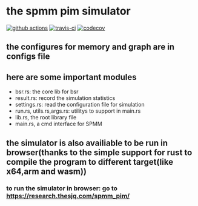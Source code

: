 # the spmm pim simulator
[![github actions](https://github.com/shenjiangqiu/spmm_pim/actions/workflows/rust.yml/badge.svg?branch=master)](https://github.com/shenjiangqiu/spmm_pim/actions/workflows/rust.yml)
[![travis-ci](https://app.travis-ci.com/shenjiangqiu/spmm_pim.svg?token=ZSTskApXkiDQtwDrTWeW&branch=master)](https://app.travis-ci.com/shenjiangqiu/spmm_pim)
[![codecov](https://codecov.io/gh/shenjiangqiu/spmm_pim/branch/master/graph/badge.svg?token=7qAtKQKmtx)](https://codecov.io/gh/shenjiangqiu/spmm_pim)
## the configures for memory and graph are in configs file

## here are some important modules

 - bsr.rs: the core lib for bsr
 - result.rs: record the simulation statistics
 - settings.rs: read the configuration file for simulation 
 - run.rs, utils.rs,args.rs: utilitys to support in main.rs
 - lib.rs, the root library file 
 - main.rs, a cmd interface for SPMM

## the simulator is also availiable to be run in browser(thanks to the simple support for rust to compile the program to different target(like x64,arm and wasm))
### to run the simulator in browser: go to https://research.thesjq.com/spmm_pim/
